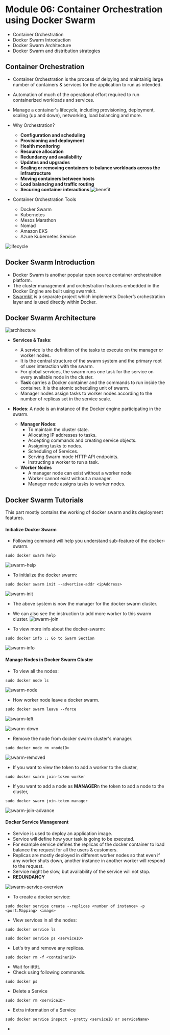 # Module 06: Container Orchestration using Docker Swarm
* Container Orchestration
* Docker Swarm Introduction
* Docker Swarm Architecture
* Docker Swarm and distribution strategies
<!-- * Installing Docker EE
* Installing Universal Control Plane ( UCP )
* Creating Users and Teams in UCP
* DTR Installation
* Create a DTR Repo
* Users and Teams in DTR
* Setting Permissions in DTR -->

## Container Orchestration
* Container Orchestration is the process of delpying and maintainig large number of containers & services for the application to run as intended.
* Automation of much of the operational effort required to run containerized workloads and services.
* Manage a container's lifecycle, including provisioning, deployment, scaling (up and down), networking, load balancing and more.
* Why Orchestration?
  * **Configuration and scheduling**
  * **Provisioning and deployment**
  * **Health monitoring**
  * **Resource allocation**
  * **Redundancy and availability**
  * **Updates and upgrades**
  * **Scaling or removing containers to balance workloads across the infrastructure**
  * **Moving containers between hosts**
  * **Load balancing and traffic routing**
  * **Securing container interactions**
![benefit](https://www.splunk.com/content/dam/splunk2/images/data-insider/container-orchestration/benefits-of-container-orchestration.jpg)

* Container Orchestration Tools
  * Docker Swarm
  * Kubernetes
  * Mesos Marathon
  * Nomad
  * Amazon EKS
  * Azure Kubernetes Service

![lifecycle](https://k21academy.com/wp-content/uploads/2020/11/458769_1_En_14_Fig2_HTML-1.png)


## Docker Swarm Introduction
* Docker Swarm is another popular open source container orchestration platform.
* The cluster management and orchestration features embedded in the Docker Engine are built using swarmkit.
* [Swarmkit](https://github.com/moby/swarmkit) is a separate project which implements Docker’s orchestration layer and is used directly within Docker.

## Docker Swarm Architecture

![architecture](img/DockerArchitecture.png)

* **Services & Tasks**: 
  * A service is the definition of the tasks to execute on the manager or worker nodes.
  * It is the central structure of the swarm system and the primary root of user interaction with the swarm.
  * For global services, the swarm runs one task for the service on every available node in the cluster.
  * **Task** carries a Docker container and the commands to run inside the container. It is the atomic scheduling unit of swarm.
  * Manager nodes assign tasks to worker nodes according to the number of replicas set in the service scale.


* **Nodes**: A node is an instance of the Docker engine participating in the swarm.
  * **Manager Nodes**:
    * To maintain the cluster state.
    * Allocating IP addresses to tasks.
    * Accepting commands and creating service objects.
    * Assigning tasks to nodes.
    * Scheduling of Services.
    * Serving Swarm mode HTTP API endpoints.
    * Instructing a worker to run a task.
  * **Worker Nodes**
    * A manager node can exist without a worker node
    * Worker cannot exist without a manager.
    * Manager node assigns tasks to worker nodes.


## Docker Swarm Tutorials
This part mostly contains the working of docker swarm and its deployment features.

#### Initialize Docker Swarm
* Following command will help you understand sub-feature of the docker-swarm.
```
sudo docker swarm help
```
![swarm-help](img/swarm-help.png)

* To initialize the docker swarm:
```
sudo docker swarm init --advertise-addr <ipAddress>
```
![swarm-init](img/swarm-init.png)

* The above system is now the manager for the docker swarm cluster.
* We can also see the instruction to add more worker to this swarm cluster.
![swarm-join](img/swarm-join.png)

* To view more info about the docker-swarm:
```
sudo docker info ;; Go to Swarm Section
```
![swarm-info](img/swarm-info.png)

#### Manage Nodes in Docker Swarm Cluster
* To view all the nodes:
```
sudo docker node ls
```
![swarm-node](img/swarm-node.png)

* How worker node leave a docker swarm.
```
sudo docker swarm leave --force
```
![swarm-left](img/swarm-left.png)

![swarm-down](img/swarm-down.png)

* Remove the node from docker swarm cluster's manager.
```
sudo docker node rm <nodeID>
```
![swarm-removed](img/swarm-removed.png)

* If you want to view the token to add a worker to the cluster,
```
sudo docker swarm join-token worker
```
* If you want to add a node as **MANAGER**n the token to add a node to the cluster,
```
sudo docker swarm join-token manager
```
![swarm-join-advance](img/swarm-join-advance.png)

#### Docker Service Management
* Service is used to deploy an application image.
* Service will define how your task is going to be executed.
* For example service defines the replicas of the docker container to load balance the request for all the users & customers.
* Replicas are mostly deployed in different worker nodes so that even if any worker shuts down, another instance in another worker will respond to the request.
* Service might be slow, but availability of the service will not stop.
* **REDUNDANCY**

![swarm-service-overview](img/swarm-service-overview.png)

* To create a docker service:
```
sudo docker service create --replicas <number of instance> -p <port:Mapping> <image> 
```
* View services in all the nodes:
```
sudo docker service ls
```
```
sudo docker service ps <serviceID>
```
* Let's try and remove any replicas.
```
sudo docker rm -f <containerID>
```
* Wait for ittttt.
* Check using following commands.
```
sudo docker ps
```
* Delete a Service
```
sudo docker rm <serviceID>
```
* Extra information of a Service
```
sudo docker service inspect --pretty <serviceID or serviceName>
```
* 
 